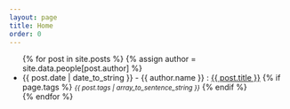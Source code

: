 ```yaml
---
layout: page
title: Home
order: 0
---
```


<ul class="list-unstyled">
    {% for post in site.posts %}
    {% assign author = site.data.people[post.author] %}
    <li>
        {{ post.date | date_to_string }} - {{ author.name }} :
        <a href="{{ site.baseurl }}{{ post.url }}">{{ post.title }}</a>
        {% if page.tags %}
            <small><em>{{ post.tags | array_to_sentence_string }}</em></small>
        {% endif %}
    </li>
    {% endfor %}
</ul>
